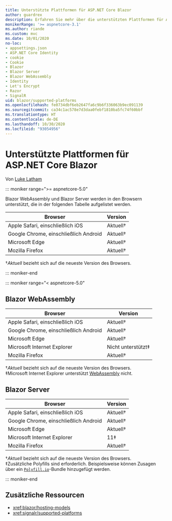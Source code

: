 ```yaml
---
title: Unterstützte Plattformen für ASP.NET Core Blazor
author: guardrex
description: Erfahren Sie mehr über die unterstützten Plattformen für ASP.NET Core Blazor.
monikerRange: '>= aspnetcore-3.1'
ms.author: riande
ms.custom: mvc
ms.date: 10/01/2020
no-loc:
- appsettings.json
- ASP.NET Core Identity
- cookie
- Cookie
- Blazor
- Blazor Server
- Blazor WebAssembly
- Identity
- Let's Encrypt
- Razor
- SignalR
uid: blazor/supported-platforms
ms.openlocfilehash: fe0734dbf6eb2647fa6c9b6f336063b9ec091139
ms.sourcegitcommit: ca34c1ac578e7d3daa0febf1810ba5fc74f60bbf
ms.translationtype: HT
ms.contentlocale: de-DE
ms.lasthandoff: 10/30/2020
ms.locfileid: "93054956"
---
```

# <a name="aspnet-core-no-locblazor-supported-platforms"></a>Unterstützte Plattformen für ASP.NET Core Blazor

Von [Luke Latham](https://github.com/guardrex)

::: moniker range=">= aspnetcore-5.0"

Blazor WebAssembly und Blazor Server werden in den Browsern unterstützt, die in der folgenden Tabelle aufgelistet werden.

| Browser                          | Version         |
| -------------------------------- | --------------- |
| Apple Safari, einschließlich iOS      | Aktuell&dagger; |
| Google Chrome, einschließlich Android | Aktuell&dagger; |
| Microsoft Edge                   | Aktuell&dagger; |
| Mozilla Firefox                  | Aktuell&dagger; |  

&dagger;*Aktuell* bezieht sich auf die neueste Version des Browsers.  

::: moniker-end

::: moniker range="< aspnetcore-5.0"

## Blazor WebAssembly

| Browser                          | Version               |
| -------------------------------- | --------------------- |
| Apple Safari, einschließlich iOS      | Aktuell&dagger;       |
| Google Chrome, einschließlich Android | Aktuell&dagger;       |
| Microsoft Edge                   | Aktuell&dagger;       |
| Microsoft Internet Explorer      | Nicht unterstützt&Dagger; |
| Mozilla Firefox                  | Aktuell&dagger;       |  

&dagger;*Aktuell* bezieht sich auf die neueste Version des Browsers.  
&Dagger;Microsoft Internet Explorer unterstützt [WebAssembly](https://webassembly.org) nicht.

## Blazor Server

| Browser                          | Version         |
| -------------------------------- | --------------- |
| Apple Safari, einschließlich iOS      | Aktuell&dagger; |
| Google Chrome, einschließlich Android | Aktuell&dagger; |
| Microsoft Edge                   | Aktuell&dagger; |
| Microsoft Internet Explorer      | 11&Dagger;      |
| Mozilla Firefox                  | Aktuell&dagger; |

&dagger;*Aktuell* bezieht sich auf die neueste Version des Browsers.  
&Dagger;Zusätzliche Polyfills sind erforderlich. Beispielsweise können Zusagen über ein [`Polyfill.io`](https://polyfill.io/v3/)-Bundle hinzugefügt werden.

::: moniker-end

## <a name="additional-resources"></a>Zusätzliche Ressourcen

* <xref:blazor/hosting-models>
* <xref:signalr/supported-platforms>
